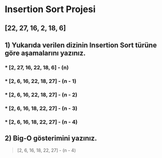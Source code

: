 # Insertion Sort Projesi

## [22, 27, 16, 2, 18, 6] 

## 1) Yukarıda verilen dizinin Insertion Sort türüne göre aşamalarını yazınız. 

###    * [2, 27, 16, 22, 18, 6] - (n)
###    * [2, 6, 16, 22, 18, 27] - (n - 1)
###    * [2, 6, 16, 22, 18, 27] - (n - 2)
###    * [2, 6, 16, 18, 22, 27] - (n - 3)
###    * [2, 6, 16, 18, 22, 27] - (n - 4)

## 2) Big-O gösterimini yazınız.

>  [2, 6, 16, 18, 22, 27] - (n - 4)



